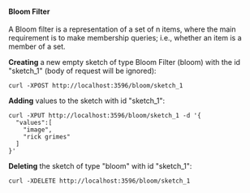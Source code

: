 #### Bloom Filter

A Bloom filter is a representation of a set of n items, where the main requirement is to make membership queries; i.e., whether an item is a member of a set.

**Creating** a new empty sketch of type Bloom Filter (bloom) with the id "sketch_1" (body of request will be ignored):
```{r, engine='bash', count_lines}
curl -XPOST http://localhost:3596/bloom/sketch_1
```


**Adding** values to the sketch with id "sketch_1":
```{r, engine='bash', count_lines}
curl -XPUT http://localhost:3596/bloom/sketch_1 -d '{
  "values":[
    "image",
    "rick grimes"
  ]
}'
```



**Deleting** the sketch of type "bloom" with id "sketch_1":
```{r, engine='bash', count_lines}
curl -XDELETE http://localhost:3596/bloom/sketch_1
```
